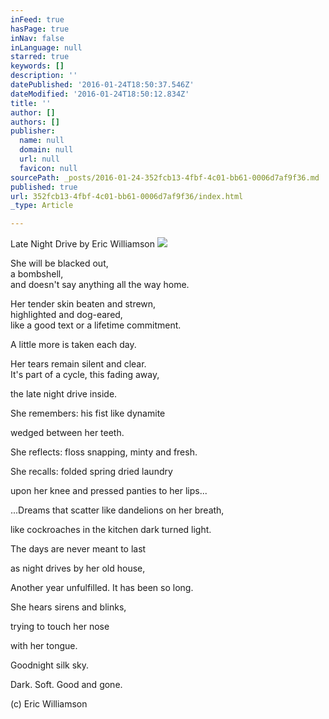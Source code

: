 ```yaml
---
inFeed: true
hasPage: true
inNav: false
inLanguage: null
starred: true
keywords: []
description: ''
datePublished: '2016-01-24T18:50:37.546Z'
dateModified: '2016-01-24T18:50:12.834Z'
title: ''
author: []
authors: []
publisher:
  name: null
  domain: null
  url: null
  favicon: null
sourcePath: _posts/2016-01-24-352fcb13-4fbf-4c01-bb61-0006d7af9f36.md
published: true
url: 352fcb13-4fbf-4c01-bb61-0006d7af9f36/index.html
_type: Article

---
```

Late Night Drive by Eric Williamson
![](https://the-grid-user-content.s3-us-west-2.amazonaws.com/e39abed8-ef92-4ee3-b7e2-d9086e7892e3.jpg)

She will be blacked out,   
a bombshell,   
and doesn't say anything all the way home. 

Her tender skin beaten and strewn,  
highlighted and dog-eared,   
like a good text
or a lifetime commitment. 

A little more is taken each day. 

Her tears remain silent and clear.   
It's part of a cycle, this fading away,
  
the late night drive inside. 

She remembers: his fist like dynamite
  
wedged between her teeth. 

She reflects: floss snapping, minty and fresh. 

She recalls: folded spring dried laundry
  
upon her knee and pressed panties to her lips... 

...Dreams that scatter like dandelions on her breath,
  
like cockroaches in the kitchen dark turned light. 

The days are never meant to last
  
as night drives by her old house,
  
Another year unfulfilled. It has been so long. 

She hears sirens and blinks,
  
trying to touch her nose
  
with her tongue. 

Goodnight silk sky.
  
Dark. Soft. Good and gone. 

(c) Eric Williamson
